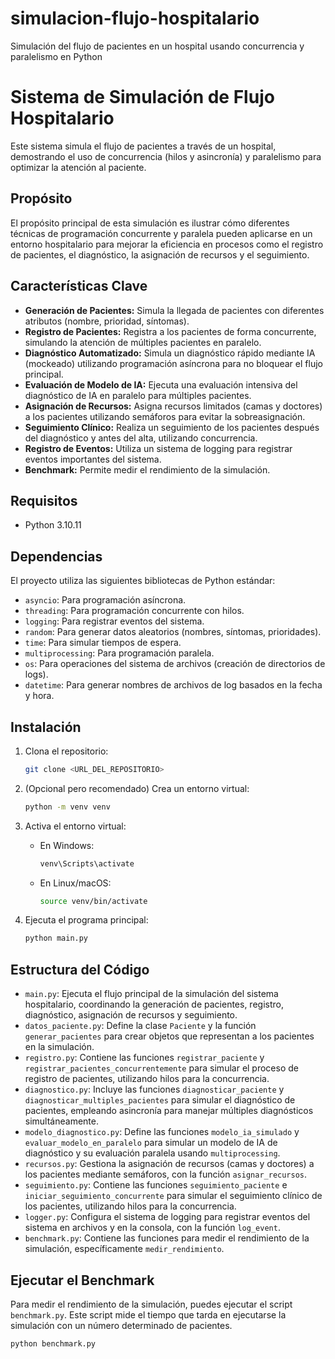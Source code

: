 # simulacion-flujo-hospitalario
Simulación del flujo de pacientes en un hospital usando concurrencia y paralelismo en Python
# Sistema de Simulación de Flujo Hospitalario

Este sistema simula el flujo de pacientes a través de un hospital, demostrando el uso de concurrencia (hilos y asincronía) y paralelismo para optimizar la atención al paciente.

## Propósito

El propósito principal de esta simulación es ilustrar cómo diferentes técnicas de programación concurrente y paralela pueden aplicarse en un entorno hospitalario para mejorar la eficiencia en procesos como el registro de pacientes, el diagnóstico, la asignación de recursos y el seguimiento.

## Características Clave

* **Generación de Pacientes:** Simula la llegada de pacientes con diferentes atributos (nombre, prioridad, síntomas).
* **Registro de Pacientes:** Registra a los pacientes de forma concurrente, simulando la atención de múltiples pacientes en paralelo.
* **Diagnóstico Automatizado:** Simula un diagnóstico rápido mediante IA (mockeado) utilizando programación asíncrona para no bloquear el flujo principal.
* **Evaluación de Modelo de IA:** Ejecuta una evaluación intensiva del diagnóstico de IA en paralelo para múltiples pacientes.
* **Asignación de Recursos:** Asigna recursos limitados (camas y doctores) a los pacientes utilizando semáforos para evitar la sobreasignación.
* **Seguimiento Clínico:** Realiza un seguimiento de los pacientes después del diagnóstico y antes del alta, utilizando concurrencia.
* **Registro de Eventos:** Utiliza un sistema de logging para registrar eventos importantes del sistema.
* **Benchmark:** Permite medir el rendimiento de la simulación.

## Requisitos

* Python 3.10.11

## Dependencias

El proyecto utiliza las siguientes bibliotecas de Python estándar:

* `asyncio`:  Para programación asíncrona.
* `threading`:  Para programación concurrente con hilos.
* `logging`:  Para registrar eventos del sistema.
* `random`:   Para generar datos aleatorios (nombres, síntomas, prioridades).
* `time`:     Para simular tiempos de espera.
* `multiprocessing`: Para programación paralela.
* `os`:       Para operaciones del sistema de archivos (creación de directorios de logs).
* `datetime`: Para generar nombres de archivos de log basados en la fecha y hora.

## Instalación

1.  Clona el repositorio:

    ```bash
    git clone <URL_DEL_REPOSITORIO>
    ```

2.  (Opcional pero recomendado) Crea un entorno virtual:

    ```bash
    python -m venv venv
    ```

3.  Activa el entorno virtual:

    * En Windows:

        ```bash
        venv\Scripts\activate
        ```

    * En Linux/macOS:

        ```bash
        source venv/bin/activate
        ```

4.  Ejecuta el programa principal:

    ```bash
    python main.py
    ```

## Estructura del Código

* `main.py`:  Ejecuta el flujo principal de la simulación del sistema hospitalario, coordinando la generación de pacientes, registro, diagnóstico, asignación de recursos y seguimiento.
* `datos_paciente.py`: Define la clase `Paciente` y la función `generar_pacientes` para crear objetos que representan a los pacientes en la simulación.
* `registro.py`:  Contiene las funciones `registrar_paciente` y `registrar_pacientes_concurrentemente` para simular el proceso de registro de pacientes, utilizando hilos para la concurrencia.
* `diagnostico.py`:  Incluye las funciones `diagnosticar_paciente` y `diagnosticar_multiples_pacientes` para simular el diagnóstico de pacientes, empleando asincronía para manejar múltiples diagnósticos simultáneamente.
* `modelo_diagnostico.py`:  Define las funciones `modelo_ia_simulado` y `evaluar_modelo_en_paralelo` para simular un modelo de IA de diagnóstico y su evaluación paralela usando `multiprocessing`.
* `recursos.py`:  Gestiona la asignación de recursos (camas y doctores) a los pacientes mediante semáforos, con la función `asignar_recursos`.
* `seguimiento.py`:  Contiene las funciones `seguimiento_paciente` e `iniciar_seguimiento_concurrente` para simular el seguimiento clínico de los pacientes, utilizando hilos para la concurrencia.
* `logger.py`:  Configura el sistema de logging para registrar eventos del sistema en archivos y en la consola, con la función `log_event`.
* `benchmark.py`:  Contiene las funciones para medir el rendimiento de la simulación, específicamente `medir_rendimiento`.

## Ejecutar el Benchmark

Para medir el rendimiento de la simulación, puedes ejecutar el script `benchmark.py`. Este script mide el tiempo que tarda en ejecutarse la simulación con un número determinado de pacientes.

```bash
python benchmark.py
